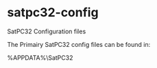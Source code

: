 # satpc32-config
SatPC32 Configuration files

The Primairy SatPC32 config files can be found in:

  %APPDATA%\SatPC32

